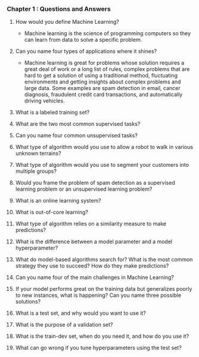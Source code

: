
### Chapter 1 : Questions and Answers

1. How would you define Machine Learning? 
    - Machine learning is the science of programming computers so they can learn from data to solve a specific problem.

 2. Can you name four types of applications where it shines?
    - Machine learning is great for problems whose solution requires a great deal of work or a long list of rules, complex problems that are hard to get a solution of using a traditional method, 
      fluctuating environments and getting insights about complex problems and large data. Some examples are spam detection in email, cancer diagnosis, fraudulent credit card transactions, and automatically driving vehicles.

 3. What is a labeled training set?

 4. What are the two most common supervised tasks?

 5. Can you name four common unsupervised tasks?

 6. What type of algorithm would you use to allow a robot to walk in various unknown terrains?

 7. What type of algorithm would you use to segment your customers into multiple groups?

 8. Would you frame the problem of spam detection as a supervised learning problem or an unsupervised learning problem?

 9. What is an online learning system?

 10. What is out-of-core learning?

 11. What type of algorithm relies on a similarity measure to make predictions?

 12. What is the difference between a model parameter and a model hyperparameter?

 13. What do model-based algorithms search for? What is the most common strategy they use to succeed? How do they make predictions?

 14. Can you name four of the main challenges in Machine Learning?

 15. If your model performs great on the training data but generalizes poorly to new instances, what is happening? Can you name three possible solutions?

 16. What is a test set, and why would you want to use it?

 17. What is the purpose of a validation set?

 18. What is the train-dev set, when do you need it, and how do you use it?

 19. What can go wrong if you tune hyperparameters using the test set?
